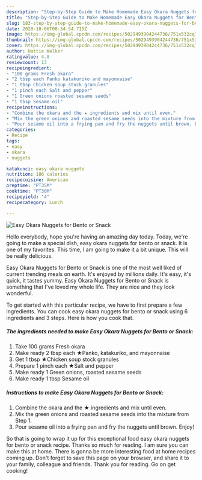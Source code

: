 ```yaml
---
description: "Step-by-Step Guide to Make Homemade Easy Okara Nuggets for Bento or Snack"
title: "Step-by-Step Guide to Make Homemade Easy Okara Nuggets for Bento or Snack"
slug: 183-step-by-step-guide-to-make-homemade-easy-okara-nuggets-for-bento-or-snack
date: 2020-10-06T08:34:54.715Z
image: https://img-global.cpcdn.com/recipes/5029493904244736/751x532cq70/easy-okara-nuggets-for-bento-or-snack-recipe-main-photo.jpg
thumbnail: https://img-global.cpcdn.com/recipes/5029493904244736/751x532cq70/easy-okara-nuggets-for-bento-or-snack-recipe-main-photo.jpg
cover: https://img-global.cpcdn.com/recipes/5029493904244736/751x532cq70/easy-okara-nuggets-for-bento-or-snack-recipe-main-photo.jpg
author: Hattie Walker
ratingvalue: 4.8
reviewcount: 13
recipeingredient:
- "100 grams Fresh okara"
- "2 tbsp each Panko katakuriko and mayonnaise"
- "1 tbsp Chicken soup stock granules"
- "1 pinch each Salt and pepper"
- "1 Green onions roasted sesame seeds"
- "1 tbsp Sesame oil"
recipeinstructions:
- "Combine the okara and the ★ ingredients and mix until even."
- "Mix the green onions and roasted sesame seeds into the mixture from Step 1."
- "Pour sesame oil into a frying pan and fry the nuggets until brown. Enjoy!"
categories:
- Recipe
tags:
- easy
- okara
- nuggets

katakunci: easy okara nuggets 
nutrition: 186 calories
recipecuisine: American
preptime: "PT35M"
cooktime: "PT30M"
recipeyield: "4"
recipecategory: Lunch

---
```



![Easy Okara Nuggets for Bento or Snack](https://img-global.cpcdn.com/recipes/5029493904244736/751x532cq70/easy-okara-nuggets-for-bento-or-snack-recipe-main-photo.jpg)

Hello everybody, hope you're having an amazing day today. Today, we're going to make a special dish, easy okara nuggets for bento or snack. It is one of my favorites. This time, I am going to make it a bit unique. This will be really delicious.



Easy Okara Nuggets for Bento or Snack is one of the most well liked of current trending meals on earth. It's enjoyed by millions daily. It's easy, it's quick, it tastes yummy. Easy Okara Nuggets for Bento or Snack is something that I've loved my whole life. They are nice and they look wonderful.


To get started with this particular recipe, we have to first prepare a few ingredients. You can cook easy okara nuggets for bento or snack using 6 ingredients and 3 steps. Here is how you cook that.

<!--inarticleads1-->

##### The ingredients needed to make Easy Okara Nuggets for Bento or Snack:

1. Take 100 grams Fresh okara
1. Make ready 2 tbsp each ★Panko, katakuriko, and mayonnaise
1. Get 1 tbsp ★Chicken soup stock granules
1. Prepare 1 pinch each ★Salt and pepper
1. Make ready 1 Green onions, roasted sesame seeds
1. Make ready 1 tbsp Sesame oil




<!--inarticleads2-->

##### Instructions to make Easy Okara Nuggets for Bento or Snack:

1. Combine the okara and the ★ ingredients and mix until even.
1. Mix the green onions and roasted sesame seeds into the mixture from Step 1.
1. Pour sesame oil into a frying pan and fry the nuggets until brown. Enjoy!




So that is going to wrap it up for this exceptional food easy okara nuggets for bento or snack recipe. Thanks so much for reading. I am sure you can make this at home. There is gonna be more interesting food at home recipes coming up. Don't forget to save this page on your browser, and share it to your family, colleague and friends. Thank you for reading. Go on get cooking!
